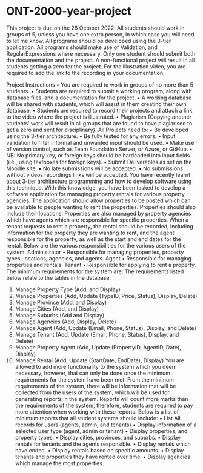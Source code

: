 # ONT-2000-year-project
This project is due on the 28 October 2022.   All students should work in groups of 5, unless you have one extra person, in which case you will need to let me know.   All programs should be developed using the 3-tier application.   All programs should make use of Validation, and RegularExpressions where necessary.   Only one student should submit both the documentation and the project.   A non-functional project will result in all students getting a zero for the project.   For the illustration video, you are required to add the link to the recording in your documentation.

Project Instructions 
• You are required to work in groups of no more than 5 students. 
• Students are required to submit a working program, along with database files, and a 
documentation for the project. 
• A working database will be shared with students, which will assist in them creating their own 
database. 
• Students are required to record their projects and attach a link to the video where the project 
is illustrated. 
• Plagiarism (Copying another students’ work will result in all groups that are found to have 
plagiarised to get a zero and sent for disciplinary). 
All Projects need to:
• Be developed using the 3-tier architecture. 
• Be fully tested for any errors. 
• Input validation to filter informal and unwanted input should be used. 
• Make use of version control, such as Team Foundation Server, or Azure, or GitHub. 
• NB: No primary key, or foreign keys should be hardcoded into input fields (i.e., using textboxes 
for foreign keys). 
• Submit Deliverables as set on the Moodle site. 
• No late submissions will be accepted. 
• No submissions without videos recordings links will be accepted. 
You have recently learnt about 3-tier architecture programming and how to develop software using 
this technique. With this knowledge, you have been tasked to develop a software application for 
managing property rentals for various property agencies. The application should allow properties to 
be posted which can be available to people wanting to rent the properties. Properties should also 
include their locations. Properties are also managed by property agencies which have agents which 
are responsible for specific properties. When a tenant requests to rent a property, the rental should 
be recorded, including information for the property they are wanting to rent, and the agent 
responsible for the property, as well as the start and end dates for the rental. Below are the various 
responsibilities for the various users of the system:
Administrator
• Responsible for managing properties, property types, locations, agencies, and agents. 
Agent
• Responsible for managing properties and rentals. 
Tenant
• Responsible for applying to rent a property. 
The minimum requirements for the system are:
The requirements listed below relate to the tables in the database. 
1) Manage Property Type (Add, and Display)
2) Manage Properties (Add, Update (TypeID, Price, Status), Display, Delete)
3) Manage Province (Add, and Display) 
4) Manage Cities (Add, and Display)
5) Manage Suburbs (Add and Display)
6) Manage Agencies (Add, Display, Delete)
7) Manage Agent (Add, Update (Email, Phone, Status), Display, and Delete)
8) Manage Tenant (Add, Update (Email, Phone, Status), Display, and Delete)
9) Manage Property Agent (Add, Update (PropertyID, AgentID, Date), Display)
10) Manage Rental (Add, Update (StartDate, EndDate), Display)
You are allowed to add more functionality to the system which you deem necessary, however, that 
can only be done once the minimum requirements for the system have been met. 
From the minimum requirements of the system, there will be information that will be collected from 
the users of the system, which will be used for generating reports in the system. Reports will count 
more marks than the requirements of the system, therefore, students are required to pay more 
attention when working with these reports. 
Below is a list of minimum reports that all student systems should include:
• List All records for users (agents, admin, and tenants)
• Display information of a selected user type (agent, admin or tenant)
• Display properties, and property types. 
• Display cities, provinces, and suburbs. 
• Display rentals for tenants and the agents responsible. 
• Display rentals which have ended. 
• Display rentals based on specific amounts. 
• Display tenants and properties they have rented over time. 
• Display agencies which manage the most properties.
